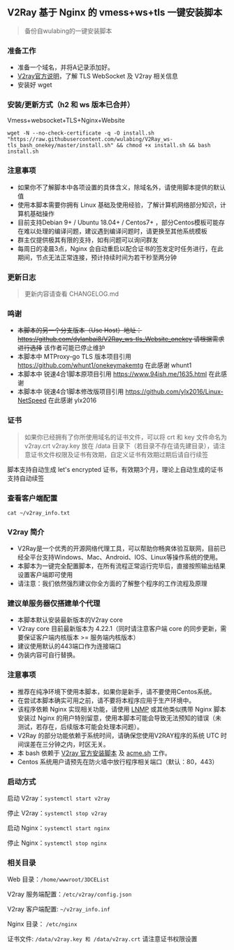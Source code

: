 ## V2Ray 基于 Nginx 的 vmess+ws+tls 一键安装脚本

> 备份自wulabing的一键安装脚本

### 准备工作
* 准备一个域名，并将A记录添加好。
* [V2ray官方说明](https://www.v2ray.com/)，了解 TLS WebSocket 及 V2ray 相关信息
* 安装好 wget

### 安装/更新方式（h2 和 ws 版本已合并）
Vmess+websocket+TLS+Nginx+Website
```
wget -N --no-check-certificate -q -O install.sh "https://raw.githubusercontent.com/wulabing/V2Ray_ws-tls_bash_onekey/master/install.sh" && chmod +x install.sh && bash install.sh
```

### 注意事项
* 如果你不了解脚本中各项设置的具体含义，除域名外，请使用脚本提供的默认值
* 使用本脚本需要你拥有 Linux 基础及使用经验，了解计算机网络部分知识，计算机基础操作
* 目前支持Debian 9+ / Ubuntu 18.04+ / Centos7+ ，部分Centos模板可能存在难以处理的编译问题，建议遇到编译问题时，请更换至其他系统模板
* 群主仅提供极其有限的支持，如有问题可以询问群友
* 每周日的凌晨3点，Nginx 会自动重启以配合证书的签发定时任务进行，在此期间，节点无法正常连接，预计持续时间为若干秒至两分钟

### 更新日志
> 更新内容请查看 CHANGELOG.md

### 鸣谢
* ~~本脚本的另一个分支版本（Use Host）地址： https://github.com/dylanbai8/V2Ray_ws-tls_Website_onekey 请根据需求进行选择~~ 该作者可能已停止维护
* 本脚本中 MTProxy-go TLS 版本项目引用 https://github.com/whunt1/onekeymakemtg 在此感谢 whunt1
* 本脚本中 锐速4合1脚本原项目引用 https://www.94ish.me/1635.html 在此感谢
* 本脚本中 锐速4合1脚本修改版项目引用 https://github.com/ylx2016/Linux-NetSpeed 在此感谢 ylx2016

### 证书
> 如果你已经拥有了你所使用域名的证书文件，可以将 crt 和 key 文件命名为 v2ray.crt v2ray.key 放在 /data 目录下（若目录不存在请先建目录），请注意证书文件权限及证书有效期，自定义证书有效期过期后请自行续签

脚本支持自动生成 let's encrypted 证书，有效期3个月，理论上自动生成的证书支持自动续签

### 查看客户端配置
`cat ~/v2ray_info.txt`

### V2ray 简介

* V2Ray是一个优秀的开源网络代理工具，可以帮助你畅爽体验互联网，目前已经全平台支持Windows、Mac、Android、IOS、Linux等操作系统的使用。
* 本脚本为一键完全配置脚本，在所有流程正常运行完毕后，直接按照输出结果设置客户端即可使用
* 请注意：我们依然强烈建议你全方面的了解整个程序的工作流程及原理

### 建议单服务器仅搭建单个代理
* 本脚本默认安装最新版本的V2ray core
* V2ray core 目前最新版本为 4.22.1（同时请注意客户端 core 的同步更新，需要保证客户端内核版本 >= 服务端内核版本）
* 建议使用默认的443端口作为连接端口
* 伪装内容可自行替换。

### 注意事项
* 推荐在纯净环境下使用本脚本，如果你是新手，请不要使用Centos系统。
* 在尝试本脚本确实可用之前，请不要将本程序应用于生产环境中。
* 该程序依赖 Nginx 实现相关功能，请使用 [LNMP](https://lnmp.org) 或其他类似携带 Nginx 脚本安装过 Nginx 的用户特别留意，使用本脚本可能会导致无法预知的错误（未测试，若存在，后续版本可能会处理本问题）。
* V2Ray 的部分功能依赖于系统时间，请确保您使用V2RAY程序的系统 UTC 时间误差在三分钟之内，时区无关。
* 本 bash 依赖于 [V2ray 官方安装脚本](https://install.direct/go.sh) 及 [acme.sh](https://github.com/Neilpang/acme.sh) 工作。
* Centos 系统用户请预先在防火墙中放行程序相关端口（默认：80，443）


### 启动方式

启动 V2ray：`systemctl start v2ray`

停止 V2ray：`systemctl stop v2ray`

启动 Nginx：`systemctl start nginx`

停止 Nginx：`systemctl stop nginx`

### 相关目录

Web 目录：`/home/wwwroot/3DCEList`

V2ray 服务端配置：`/etc/v2ray/config.json`

V2ray 客户端配置: `~/v2ray_info.inf`

Nginx 目录： `/etc/nginx`

证书文件: `/data/v2ray.key 和 /data/v2ray.crt` 请注意证书权限设置
